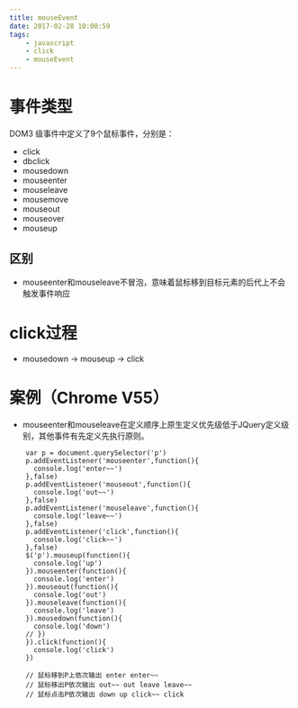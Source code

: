 ```yaml
---
title: mouseEvent
date: 2017-02-28 10:00:59
tags:
    - javascript
    - click
    - mouseEvent
---
```

# 事件类型
DOM3 级事件中定义了9个鼠标事件，分别是：

* click
* dbclick
* mousedown
* mouseenter
* mouseleave
* mousemove
* mouseout
* mouseover
* mouseup

## 区别

* mouseenter和mouseleave不冒泡，意味着鼠标移到目标元素的后代上不会触发事件响应

# click过程
* mousedown -> mouseup -> click
<!-- more -->
# 案例（Chrome V55）
* mouseenter和mouseleave在定义顺序上原生定义优先级低于JQuery定义级别，其他事件有先定义先执行原则。
````
	var p = document.querySelector('p')
	p.addEventListener('mouseenter',function(){
	  console.log('enter~~')
	},false)
	p.addEventListener('mouseout',function(){
	  console.log('out~~')
	},false)
	p.addEventListener('mouseleave',function(){
	  console.log('leave~~')
	},false)
	p.addEventListener('click',function(){
	  console.log('click~~')
	},false)
	$('p').mouseup(function(){
	  console.log('up')               
	}).mouseenter(function(){
	  console.log('enter')
	}).mouseout(function(){
	  console.log('out')
	}).mouseleave(function(){
	  console.log('leave')
	}).mousedown(function(){
	  console.log('down')
	// })
	}).click(function(){
	  console.log('click')
	})

	// 鼠标移到P上依次输出 enter enter~~
	// 鼠标移出P依次输出 out~~ out leave leave~~
	// 鼠标点击P依次输出 down up click~~ click
````